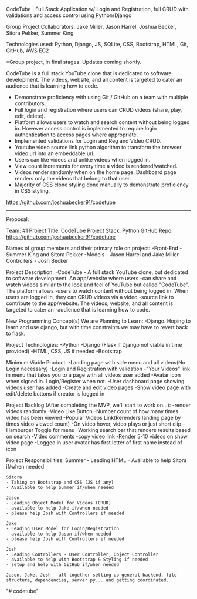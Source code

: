 CodeTube | Full Stack Application w/ Login and Registration, full CRUD with validations and access control using Python/Django

Group Project Collaborators: Jake Miller, Jason Harrel, Joshua Becker, Sitora Pekker, Summer King

Technologies used: Python, Django, JS, SQLite, CSS, Bootstrap, HTML, Git, GitHub, AWS EC2

*Group project, in final stages. Updates coming shortly.

CodeTube is a full stack YouTube clone that is dedicated to software development. The videos, website, and all content is targeted to cater an audience that is learning how to code.

- Demonstrate proficiency with using Git / GitHub on a team with multiple contributors.
- Full login and registration where users can CRUD videos (share, play, edit, delete).
- Platform allows users to watch and search content without being logged in. However access control is implemented to require login authentication to access pages where appropriate. 
- Implemented validations for Login and Reg and Video CRUD.
- Youtube video source link python algorithm to transform the browser video url into an embeddable url.
- Users can like videos and unlike videos when logged in.
- View count increments for every time a video is rendered/watched.
- Videos render randomly when on the home page. Dashboard page renders only the videos that belong to that user.
- Majority of CSS clone styling done manually to demonstrate proficiency in CSS styling.

https://github.com/joshuabecker91/codetube





----------------------------------------------------------------------------------------------------
Proposal:

Team: #1
Project Title: CodeTube
Project Stack: Python
GitHub Repo: https://github.com/joshuabecker91/codetube

Names of group members and their primary role on project:
-Front-End - Summer King and Sitora Pekker
-Models - Jason Harrel and Jake Miller
-Controllers - Josh Becker

Project Description:
-CodeTube - A full stack YouTube clone, but dedicated to software development. An app/website where users 
-can share and watch videos similar to the look and feel of YouTube but called "CodeTube". The platform allows 
-users to watch content without being logged in. When users are logged in, they can CRUD videos via a video 
-source link to contribute to the app/website. The videos, website, and all content is targeted to cater an 
-audience that is learning how to code.

New Programming Concept(s) We are Planning to Learn: 
-Django. Hoping to learn and use django, but with time constraints we may have to revert back to flask. 

Project Technologies:
    -Python
    -Django (Flask if Django not viable in time provided)
    -HTML, CSS, JS if needed
    -Bootstrap

Minimum Viable Product:
    -Landing page with side menu and all videos(No Login necessary)
    -Login and Registration with validation
    -"Your Videos" link in menu that takes you to a page with all videos user added
    -Avatar icon when signed in. Login/Register when not.
    -User dashboard page showing videos user has added
    -Create and edit video pages
    -Show video page with edit/delete buttons if creator is logged in

Project Backlog (After completing the MVP, we'll start to work on...):
    -render videos randomly
    -Video Like Button
    -Number count of how many times video has been viewed
    -Popular Videos Link(Rerenders landing page by times video viewed count)
    -On video hover, video plays or just short clip
    -Hamburger Toggle for menu
    -Working search bar that renders results based on search
    -Video comments
    -copy video link
    -Render 5-10 videos on show video page
    -Logged in user avatar has first letter of first name instead of icon

Project Responsibilities:
    Summer 
    - Leading HTML
    - Available to help Sitora if/when needed

    Sitora 
    - Taking on Bootstrap and CSS (JS if any)
    - Available to help Summer if/when needed 

    Jason 
    - Leading Object Model for Videos (CRUD)
    - available to help Jake if/when needed
    - please help Josh with Controllers if needed

    Jake 
    - Leading User Model for Login/Registration
    - available to help Jason if/when needed
    - please help Josh with Controllers if needed

    Josh 
    - Leading Controllers - User Controller, Object Controller
    - available to help with Bootstrap & Styling if needed
    - setup and help with GitHub if/when needed

    Jason, Jake, Josh - all together setting up general backend, file structure, dependencies, server.py... and getting coordinated.

"# codetube" 